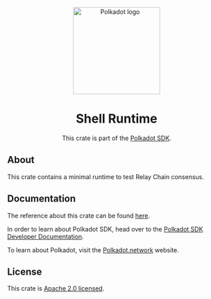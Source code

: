 <div align="center">

<img src="https://raw.githubusercontent.com/paritytech/polkadot-sdk/rzadp/readmes/docs/images/Polkadot_Logo_Horizontal_Pink_BlackOnWhite.png" alt="Polkadot logo" width="200">

# Shell Runtime

This crate is part of the [Polkadot SDK](https://github.com/paritytech/polkadot-sdk/).

</div>

## About

This crate contains a minimal runtime to test Relay Chain consensus.

## Documentation

The reference about this crate can be found [here](https://paritytech.github.io/polkadot-sdk/master/shell_runtime).

In order to learn about Polkadot SDK, head over to the [Polkadot SDK Developer Documentation](https://paritytech.github.io/polkadot-sdk/master/polkadot_sdk_docs/index.html).

To learn about Polkadot, visit the [Polkadot.network](https://polkadot.network/) website.

## License

This crate is [Apache 2.0 licensed](https://spdx.org/licenses/Apache-2.0.html).
